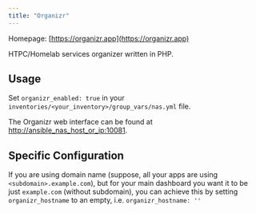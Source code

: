 ```yaml
---
title: "Organizr"
---
```


Homepage: [https://organizr.app](https://organizr.app)

HTPC/Homelab services organizer written in PHP.

## Usage

Set `organizr_enabled: true` in your `inventories/<your_inventory>/group_vars/nas.yml` file.

The Organizr web interface can be found at [http://ansible_nas_host_or_ip:10081](http://ansible_nas_host_or_ip:10081).

## Specific Configuration

If you are using domain name (suppose, all your apps are using `<subdomain>.example.com`), but for your main dashboard you want it to be just `example.com` (without subdomain), you can achieve this by setting `organizr_hostname` to an empty, i.e. `organizr_hostname: ''`
